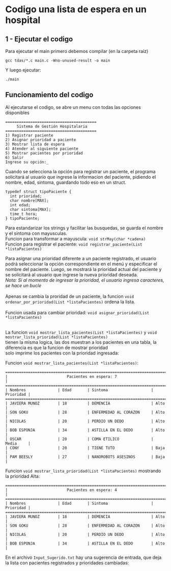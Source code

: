 # Codigo una lista de espera en un hospital

## 1 - Ejecutar el codigo
Para ejecutar el main primero debemos compilar (en la carpeta raíz)
````
gcc tdas/*.c main.c -Wno-unused-result -o main
````

Y luego ejecutar:
````
./main
````


## Funcionamiento del codigo
Al ejecutarse el codigo, se abre un menu con todas las opciones disponibles
````
========================================
     Sistema de Gestión Hospitalaria
========================================
1) Registrar paciente
2) Asignar prioridad a paciente
3) Mostrar lista de espera
4) Atender al siguiente paciente
5) Mostrar pacientes por prioridad
6) Salir
Ingrese su opción:_
````
Cuando se selecciona la opción para registrar un paciente, el programa solicitará al usuario que ingrese la informacion del paciente,
pidiendo el nombre, edad, sintoma, guardando todo eso en un struct.
````
typedef struct tipoPaciente {
  int prioridad;
  char nombre[MAX];
  int edad;
  char sintoma[MAX];
  time_t hora;
} tipoPaciente;
````
Para estandarizar los strings y facilitar las busquedas, se guarda el nombre y el sintoma con mayusculas. <br>
Funcion para transformar a mayuscula: `void strMay(char *cadena)` <br>
Funcion para registrar el paciente: `void registrar_paciente(List *listaPacientes)` <br>

Para asignar una prioridad diferente a un paciente registrado, el usuario podrá seleccionar la opción correspondiente en el menú y 
especificar el nombre del paciente. Luego, se mostrará la prioridad actual del paciente y se solicitará al usuario que ingrese la nueva
prioridad deseada. <br>
*Nota: Si al momento de ingresar la prioridad, el usuario ingresa caracteres, se hace un bucle*<br><br>
Apenas se cambia la proridad de un paciente, la funcion `void ordenar_por_prioridad(List *listaPacientes)` ordena la lista.<br><br>
Funcion usada para cambiar prioridad: `void asignar_prioridad(List *listaPacientes)`
<br>
<br>

La funcion `void mostrar_lista_pacientes(List *listaPacientes)` y `void mostrar_lista_prioridad(List *listaPacientes)` <br>
tienen la misma logica, las dos muestran a los pacientes en una tabla, la diferencia es que la funcion de mostrar prioridad <br>
solo imprime los pacientes con la prioridad ingresada:

Funcion `void mostrar_lista_pacientes(List *listaPacientes)`:<br>
````
=============================================================================
|                          Pacientes en espera: 7                           |
=============================================================================
| Nombres              | Edad       | Sintoma                   | Prioridad |
=============================================================================
| JAVIERA MUNOZ        | 18         | DEMENCIA                  | Alto      |
| SON GOKU             | 28         | ENFERMEDAD AL CORAZON     | Alto      |
| NICOLAS              | 20         | PERDIO UN DEDO            | Alto      |
| BOB ESPONJA          | 34         | ASTILLA EN EL DEDO        | Alto      |
| OSCAR                | 20         | COMA ETILICO              | Media     |
| CONY                 | 20         | TIENE TUTO                | Baja      |
| PAM BEESLY           | 27         | NANOROBOTS ASESINOS       | Baja      |
````
Funcion `void mostrar_lista_prioridad(List *listaPacientes)` mostrando la prioridad Alta:<br>
````
=============================================================================
|                          Pacientes en espera: 4                           |
=============================================================================
| Nombres              | Edad       | Sintoma                   | Prioridad |
=============================================================================
| JAVIERA MUNOZ        | 18         | DEMENCIA                  | Alto      |
| SON GOKU             | 28         | ENFERMEDAD AL CORAZON     | Alto      |
| NICOLAS              | 20         | PERDIO UN DEDO            | Alto      |
| BOB ESPONJA          | 34         | ASTILLA EN EL DEDO        | Alto      |
````
En el archivo `Input_Sugerido.txt` hay una sugerencia de entrada, que deja la lista con pacientes registrados y prioridades cambiadas:



